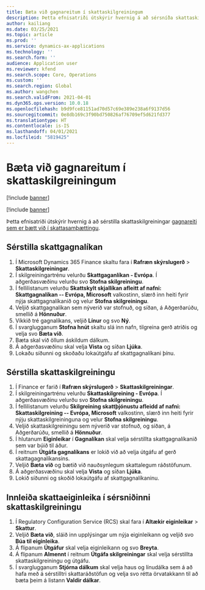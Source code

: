 ```yaml
---
title: Bæta við gagnareitum í skattaskilgreiningum
description: Þetta efnisatriði útskýrir hvernig á að sérsníða skattaskilgreiningar með því að bæta við gagnasvæðum.
author: kailiang
ms.date: 03/25/2021
ms.topic: article
ms.prod: ''
ms.service: dynamics-ax-applications
ms.technology: ''
ms.search.form: ''
audience: Application user
ms.reviewer: kfend
ms.search.scope: Core, Operations
ms.custom: ''
ms.search.region: Global
ms.author: wangchen
ms.search.validFrom: 2021-04-01
ms.dyn365.ops.version: 10.0.18
ms.openlocfilehash: b9d9fce81151ad70d57c69e389e238a6f9137d56
ms.sourcegitcommit: 0e8db169c3f90bd750826af76709ef5d621fd377
ms.translationtype: HT
ms.contentlocale: is-IS
ms.lasthandoff: 04/01/2021
ms.locfileid: "5819425"
---
```

# <a name="add-data-fields-in-tax-configurations"></a>Bæta við gagnareitum í skattaskilgreiningum

[!include [banner](../includes/banner.md)]

[!include [banner](../includes/preview-banner.md)]

Þetta efnisatriði útskýrir hvernig á að sérstilla skattaskilgreiningar [gagnareiti sem er bætt við í skattasamþættingu](tax-service-add-data-fields-tax-integration-by-extension.md).

## <a name="customize-the-tax-data-model"></a>Sérstilla skattgagnalíkan

1. Í Microsoft Dynamics 365 Finance skaltu fara í **Rafræn skýrslugerð** \> **Skattaskilgreiningar**.
2. Í skilgreiningartrénu velurðu **Skattgaganlíkan - Evrópa**. Í aðgerðasvæðinu velurðu svo **Stofna skilgreiningu**.
3. Í fellilistanum velurðu **Skattskylt skjallíkan afleitt af nafni: Skattgagnalíkan -- Evrópa, Microsoft** valkostinn, slærð inn heiti fyrir nýja skattgagnalíkanið og velur **Stofna skilgreiningu**.
4. Veljið skattgagnalíkan sem nýverið var stofnuð, og síðan, á Aðgerðarúðu, smellið á **Hönnuður**.
5. Víkkið tré gagnalíkans, veljið **Línur** og svo **Ný**.
6. Í svarglugganum **Stofna hnút** skaltu slá inn nafn, tilgreina gerð atriðis og velja svo **Bæta við**.
7. Bæta skal við öllum áskildum dálkum.
8. Á aðgerðasvæðinu skal velja **Vista** og síðan **Ljúka**.
9. Lokaðu síðunni og skoðaðu lokaútgáfu af skattgagnalíkani þínu.

## <a name="customize-the-tax-configuration"></a>Sérstilla skattaskilgreiningu

1. Í Finance er farið í **Rafræn skýrslugerð** \> **Skattaskilgreiningar**.
2. Í skilgreiningartrénu velurðu **Skattaskilgreining - Evrópa**. Í aðgerðasvæðinu velurðu svo **Stofna skilgreiningu**.
3. Í fellilistanum velurðu **Skilgreining skattþjónustu afleidd af nafni: Skattaskilgreining -- Evrópa, Microsoft** valkostinn, slærð inn heiti fyrir nýju skattaskilgreininguna og velur **Stofna skilgreiningu**.
4. Veljið skattaskilgreiningu sem nýverið var stofnuð, og síðan, á Aðgerðarúðu, smellið á **Hönnuður**.
5. Í hlutanum **Eiginleikar** í **Gagnalíkan** skal velja sérstillta skattgagnalíkanið sem var búið til áður.
6. Í reitnum **Útgáfa gagnalíkans** er lokið við að velja útgáfu af gerð skattagagnalíkansins.
7. Veljið **Bæta við** og bætið við nauðsynlegum skattalegum ráðstöfunum.
8. Á aðgerðasvæðinu skal velja **Vista** og síðan **Ljúka**.
9. Lokið síðunni og skoðið lokaútgáfu af skattgagnalíkaninu.

## <a name="implement-tax-features-in-the-customized-tax-configuration"></a>Innleiða skattaeiginleika í sérsniðinni skattaskilgreiningu

1. Í Regulatory Configuration Service (RCS) skal fara í **Altækir eiginleikar** \> **Skattur**.
2. Veljið **Bæta við**, sláið inn upplýsingar um nýja eiginleikann og veljið svo **Búa til eiginleika**.
3. Á flipanum **Útgáfur** skal velja eiginleikann og svo **Breyta**.
4. Á flipanum **Almennt** í reitnum **Útgáfa skilgreiningar** skal velja sérstillta skattaskilgreiningu og útgáfu.
5. Í svarglugganum **Stjórna dálkum** skal velja haus og línudálka sem á að hafa með á sérstilltri skattaráðstöfun og velja svo rétta örvatakkann til að bæta þeim á listann **Valdir dálkar**.
